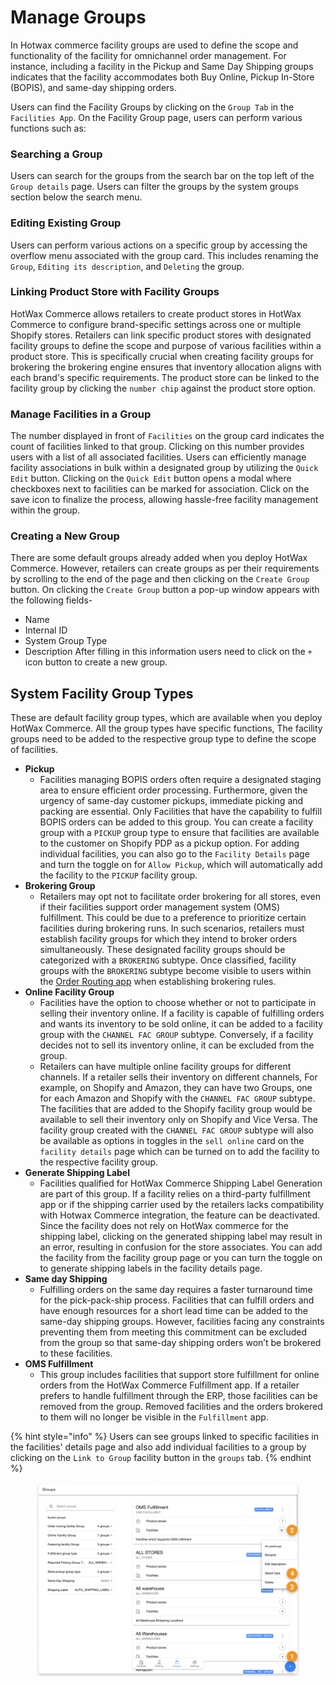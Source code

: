 # Manage Groups

In Hotwax commerce facility groups are used to define the scope and functionality of the facility for omnichannel order management. For instance, including a facility in the Pickup and Same Day Shipping groups indicates that the facility accommodates both Buy Online, Pickup In-Store (BOPIS), and same-day shipping orders.

Users can find the Facility Groups by clicking on the `Group Tab` in the `Facilities App`. On the Facility Group page, users can perform various functions such as:

### Searching a Group

Users can search for the groups from the search bar on the top left of the `Group details` page. Users can filter the groups by the system groups section below the search menu.

### Editing Existing Group

Users can perform various actions on a specific group by accessing the overflow menu associated with the group card. This includes renaming the `Group`, `Editing its description`, and `Deleting` the group.

### Linking Product Store with Facility Groups

HotWax Commerce allows retailers to create product stores in HotWax Commerce to configure brand-specific settings across one or multiple Shopify stores. Retailers can link specific product stores with designated facility groups to define the scope and purpose of various facilities within a product store. This is specifically crucial when creating facility groups for brokering the brokering engine ensures that inventory allocation aligns with each brand's specific requirements. The product store can be linked to the facility group by clicking the `number chip` against the product store option.

### Manage Facilities in a Group

The number displayed in front of `Facilities` on the group card indicates the count of facilities linked to that group. Clicking on this number provides users with a list of all associated facilities. Users can efficiently manage facility associations in bulk within a designated group by utilizing the `Quick Edit` button. Clicking on the `Quick Edit` button opens a modal where checkboxes next to facilities can be marked for association. Click on the save icon to finalize the process, allowing hassle-free facility management within the group.

### Creating a New Group

There are some default groups already added when you deploy HotWax Commerce. However, retailers can create groups as per their requirements by scrolling to the end of the page and then clicking on the `Create Group` button. On clicking the `Create Group` button a pop-up window appears with the following fields-

* Name
* Internal ID
* System Group Type
* Description After filling in this information users need to click on the `+` icon button to create a new group.

## System Facility Group Types

These are default facility group types, which are available when you deploy HotWax Commerce. All the group types have specific functions, The facility groups need to be added to the respective group type to define the scope of facilities.

* **Pickup**
  * Facilities managing BOPIS orders often require a designated staging area to ensure efficient order processing. Furthermore, given the urgency of same-day customer pickups, immediate picking and packing are essential. Only Facilities that have the capability to fulfill BOPIS orders can be added to this group. You can create a facility group with a `PICKUP` group type to ensure that facilities are available to the customer on Shopify PDP as a pickup option. For adding individual facilities, you can also go to the `Facility Details` page and turn the toggle on for `Allow Pickup`, which will automatically add the facility to the `PICKUP` facility group.
* **Brokering Group**
  * Retailers may opt not to facilitate order brokering for all stores, even if their facilities support order management system (OMS) fulfillment. This could be due to a preference to prioritize certain facilities during brokering runs. In such scenarios, retailers must establish facility groups for which they intend to broker orders simultaneously. These designated facility groups should be categorized with a `BROKERING` subtype. Once classified, facility groups with the `BROKERING` subtype become visible to users within the [Order Routing app](https://docs.hotwax.co/documents/retail-operations/orders/order-routing#configurable-order-routing-app) when establishing brokering rules.
* **Online Facility Group**
  * Facilities have the option to choose whether or not to participate in selling their inventory online. If a facility is capable of fulfilling orders and wants its inventory to be sold online, it can be added to a facility group with the `CHANNEL FAC GROUP` subtype. Conversely, if a facility decides not to sell its inventory online, it can be excluded from the group.
  * Retailers can have multiple online facility groups for different channels. If a retailer sells their inventory on different channels, For example, on Shopify and Amazon, they can have two Groups, one for each Amazon and Shopify with the `CHANNEL FAC GROUP` subtype. The facilities that are added to the Shopify facility group would be available to sell their inventory only on Shopify and Vice Versa. The facility group created with the `CHANNEL FAC GROUP` subtype will also be available as options in toggles in the `sell online` card on the `facility details` page which can be turned on to add the facility to the respective facility group.
* **Generate Shipping Label**
  * Facilities qualified for HotWax Commerce Shipping Label Generation are part of this group. If a facility relies on a third-party fulfillment app or if the shipping carrier used by the retailers lacks compatibility with Hotwax Commerce integration, the feature can be deactivated. Since the facility does not rely on HotWax commerce for the shipping label, clicking on the generated shipping label may result in an error, resulting in confusion for the store associates. You can add the facility from the facility group page or you can turn the toggle on to generate shipping labels in the facility details page.
* **Same day Shipping**
  * Fulfilling orders on the same day requires a faster turnaround time for the pick-pack-ship process. Facilities that can fulfill orders and have enough resources for a short lead time can be added to the same-day shipping groups. However, facilities facing any constraints preventing them from meeting this commitment can be excluded from the group so that same-day shipping orders won’t be brokered to these facilities.
* **OMS Fulfillment**
  * This group includes facilities that support store fulfillment for online orders from the HotWax Commerce Fulfillment app. If a retailer prefers to handle fulfillment through the ERP, those facilities can be removed from the group. Removed facilities and the orders brokered to them will no longer be visible in the `Fulfillment` app.

{% hint style="info" %}
Users can see groups linked to specific facilities in the facilities' details page and also add individual facilities to a group by clicking on the `Link to Group` facility button in the `groups` tab.
{% endhint %}

<figure><img src="../../.gitbook/assets/Groups.png" alt=""><figcaption></figcaption></figure>
